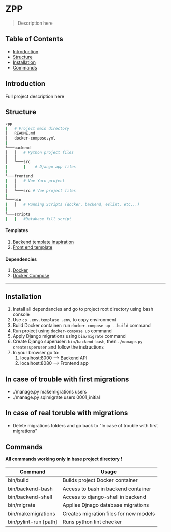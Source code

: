 # ZPP

> Description here

## Table of Contents

- [Introduction](#introduction)
- [Structure](#structure)
- [Installation](#installation)
- [Commands](#commands)

## Introduction

Full project description here

## Structure

```bash
zpp
|   # Project main directory
│   README.md
│   docker-compose.yml
|
└───backend
│   │   # Python project files
│   │
│   └───src
|       |    # Django app files
|
└───frontend
|   │   # Vue Yarn project
|   │
│   └───src # Vue project files
|
└───bin
|   │   # Running Scripts (docker, backend, eslint, etc...)
|
└───scripts
|   |   #Database fill script
```

#### Templates

1. [Backend template inspiration](http://gregblogs.com/how-the-do-i-build-a-django-django-rest-framework-angular-1-1-x-and-webpack-project/#prereqs)
2. [Front end template](https://github.com/vuejs-templates/webpack)

#### Dependencies

1. [Docker](https://docs.docker.com/engine/installation)
2. [Docker Compose](https://docs.docker.com/compose/install)

---

## Installation

1. Install all dependancies and go to project root directory using bash console
2. Use `cp .env.template .env`, to copy environment
3. Build Docker container: run `docker-compose up --build` command
4. Run project using `docker-compose up` command
5. Apply Django migrations using `bin/migrate` command
7. Create Django superuser: `bin/backend-bash`, then `./manage.py createsuperuser` and follow the instructions
8. In your browser go to:
   1. localhost:8000 —> Backend API
   2. localhost:8080 —> Frontend app

## In case of trouble with first migrations
- ./manage.py makemigrations users
- ./manage.py sqlmigrate users 0001_initial

## In case of real toruble with migrations
- Delete migrations folders and go back to "In case of trouble with first migrations"

## Commands

**All commands working only in base project directory !**

| Command               | Usage                                    |
| --------------------- | ---------------------------------------- |
| bin/build             | Builds project Docker container          |
| bin/backend-bash      | Access to bash in backend container      |
| bin/backend-shell     | Access to django-shell in backend        |
| bin/migrate           | Applies Djnago database migrations       |
| bin/makemigrations    | Creates migration files for new models   |
| bin/pylint-run [path] | Runs python lint checker                 |
